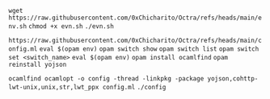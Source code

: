 ```wget https://raw.githubusercontent.com/0xChicharito/Octra/refs/heads/main/env.sh```
```chmod +x evn.sh```
```./evn.sh```

```https://raw.githubusercontent.com/0xChicharito/Octra/refs/heads/main/config.ml```
```eval $(opam env)```
```opam switch show```
```opam switch list```
```opam switch set <switch_name>```
```eval $(opam env)```
```opam install ocamlfind```
```opam reinstall yojson```

```ocamlfind ocamlopt -o config -thread -linkpkg -package yojson,cohttp-lwt-unix,unix,str,lwt_ppx config.ml```
```./config```
